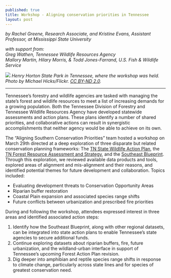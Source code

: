 ```yaml
---
published: true
title: Workshop - Aligning conservation priorities in Tennessee
layout: post
---
```

_by Rachel Greene, Research Associate, and Kristine Evans, Assistant Professor, at Mississippi State University_

_with support from:  
Greg Wathen, Tennessee Wildlife Resources Agency  
Mallory Martin, Hilary Morris, & Todd Jones-Farrand, U.S. Fish & Wildlife Service_

![]({{site.baseurl}}/images/HenryHortonStateParkMichaelHicksFlickr.jpg)
_Henry Horton State Park in Tennessee, where the workshop was held. Photo by Michael Hicks/Flickr. [CC BY-ND 2.0](https://creativecommons.org/licenses/by-nd/2.0/)._

----

Tennessee’s forestry and wildlife agencies are tasked with managing the state’s forest and wildlife resources to meet a list of increasing demands for a growing population. Both the Tennessee Division of Forestry and Tennessee Wildlife Resources Agency have developed statewide assessments and action plans. These plans identify a number of shared priorities, and collaborative actions can result in synergistic accomplishments that neither agency would be able to achieve on its own.

The “Aligning Southern Conservation Priorities” team hosted a workshop on March 29th directed at a deep exploration of three disparate but related conservation planning frameworks: The [TN State Wildlife Action Plan](http://www.tnswap.com/), the [TN Forest Resource Assessment and Strategy](https://www.tn.gov/agriculture/forests/protection/ag-forests-action-plan.html), and the [Southeast Blueprint](http://secassoutheast.org/blueprint). Through this exploration, we reviewed available data products and tools, explored areas of alignment and mis-alignment and their reasons, and identified potential themes for future development and collaboration. Topics included:

<!--more-->

- Evaluating development threats to Conservation Opportunity Areas
- Riparian buffer restoration
- Coastal Plain expansion and associated species range shifts
- Future conflicts between urbanization and prescribed fire priorities

During and following the workshop, attendees expressed interest in three areas and identified associated action steps:

1.	Identify how the Southeast Blueprint, along with other regional datasets, can be integrated into state action plans to enable Tennessee’s state agencies to secure additional funds.
2.	Continue exploring datasets about riparian buffers, fire, future urbanization, and the wildland-urban interface in support of Tennessee’s upcoming Forest Action Plan revision.
3.	Dig deeper into amphibian and reptile species range shifts in response to climate change, particularly across state lines and for species of greatest conservation need.
